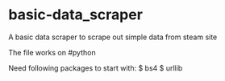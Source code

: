 # basic-data_scraper
A basic data scraper to scrape out simple data from steam site

The file works on #python

Need following packages to start with:
  $ bs4
  $ urllib
